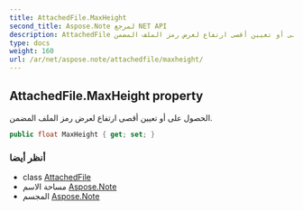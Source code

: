 ```yaml
---
title: AttachedFile.MaxHeight
second_title: Aspose.Note لمرجع NET API
description: AttachedFile ملكية. الحصول على أو تعيين أقصى ارتفاع لعرض رمز الملف المضمن.
type: docs
weight: 160
url: /ar/net/aspose.note/attachedfile/maxheight/
---
```

## AttachedFile.MaxHeight property

الحصول على أو تعيين أقصى ارتفاع لعرض رمز الملف المضمن.

```csharp
public float MaxHeight { get; set; }
```

### أنظر أيضا

* class [AttachedFile](../)
* مساحة الاسم [Aspose.Note](../../attachedfile/)
* المجسم [Aspose.Note](../../../)


